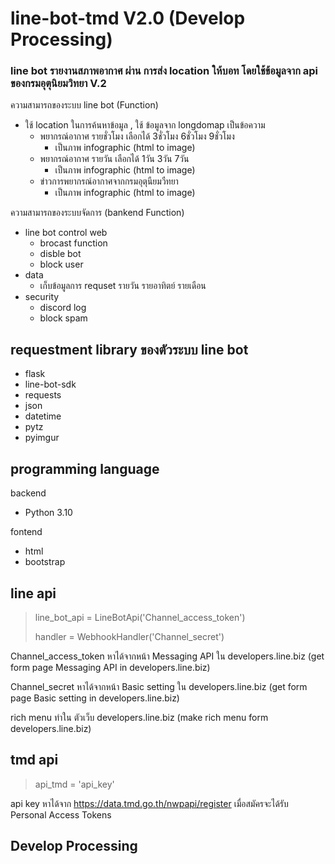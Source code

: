 # line-bot-tmd V2.0 (Develop Processing)
### line bot รายงานสภาพอากาศ ผ่าน การส่ง location ให้บอท โดยใช้ข้อมูลจาก api ของกรมอุตุนิยมวิทยา V.2



ความสามารถของระบบ line bot (Function)
* ใช้ location ในการค้นหาข้อมูล , ใช้ ข้อมูลจาก longdomap เป็นข้อความ
  * พยากรณ์อากาศ รายชั่วโมง เลือกได้ 3ชั่วโมง 6ชั่วโมง 9ชั่วโมง
    * เป็นภาพ infographic (html to image)
  * พยากรณ์อากาศ รายวัน เลือกได้ 1วัน 3วัน 7วัน
    * เป็นภาพ infographic (html to image)
  * ข่าวการพยากรณ์อากาศจากกรมอุตุนืยมวืทยา
    * เป็นภาพ infographic (html to image)

ความสามารถของระบบจัดการ (bankend Function)
* line bot control web
  * brocast function
  * disble bot
  * block user
* data 
  * เก็บข้อมูลการ requset รายวัน รายอาทิตย์ รายเดือน
* security
  * discord log
  * block spam

## requestment library ของตัวระบบ line bot
* flask
* line-bot-sdk
* requests
* json
* datetime
* pytz
* pyimgur

## programming language
backend
* Python 3.10

fontend
* html
* bootstrap

## line api
> line_bot_api = LineBotApi('Channel_access_token')
> 
> handler = WebhookHandler('Channel_secret')

Channel_access_token หาได้จากหน้า Messaging API ใน developers.line.biz (get form page Messaging API in developers.line.biz)

Channel_secret หาได้จากหน้า Basic setting ใน developers.line.biz (get form page Basic setting in developers.line.biz)


rich menu ทำใน ตัวเว็บ developers.line.biz (make rich menu form developers.line.biz)

## tmd api
> api_tmd = 'api_key'

api key หาได้จาก https://data.tmd.go.th/nwpapi/register เมื่อสมัครจะได้รับ Personal Access Tokens

## Develop Processing
